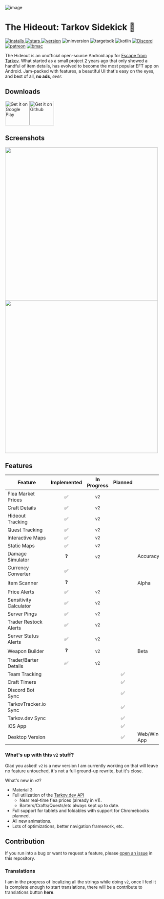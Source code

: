 ![image](https://user-images.githubusercontent.com/5241478/214820698-93b11bd9-6dc7-45e8-a0c8-b2e9957c7c49.png)

# The Hideout: Tarkov Sidekick :wave:

[![installs](https://img.shields.io/endpoint?color=ffd400&label=%20&logo=google-play&logoColor=black&url=https%3A%2F%2Fplay.cuzi.workers.dev%2Fplay%3Fi%3Dcom.austinhodak.thehideout%26l%3DPlay%2520Store%26m%3D%24installs%2520Installs)
![stars](https://img.shields.io/endpoint?color=48ff48&label=%20&logo=google-play&logoColor=black&url=https%3A%2F%2Fplay.cuzi.workers.dev%2Fplay%3Fi%3Dcom.austinhodak.thehideout%26l%3DPlay%2520Store%26m%3D%24rating%2520Stars)
![version](https://img.shields.io/endpoint?color=18FFFF&label=%20&logo=google-play&logoColor=black&url=https%3A%2F%2Fplay.cuzi.workers.dev%2Fplay%3Fi%3Dcom.austinhodak.thehideout%26l%3DPlay%2520Store%26m%3Dv%24version%2520Production)](https://play.google.com/store/apps/details?id=com.austinhodak.thehideout)
![minversion](https://img.shields.io/endpoint?color=00C853&label=%20&logo=android&logoColor=white&url=https%3A%2F%2Fplay.cuzi.workers.dev%2Fplay%3Fi%3Dcom.austinhodak.thehideout%26l%3DPlay%2520Store%26m%3D%2520SDK%2520%24minsdk%2520Min)
![targetsdk](https://img.shields.io/endpoint?color=00C853&label=%20&logo=android&logoColor=white&url=https%3A%2F%2Fplay.cuzi.workers.dev%2Fplay%3Fi%3Dcom.austinhodak.thehideout%26l%3DPlay%2520Store%26m%3D%2520SDK%2520%24targetsdk%2520Target)
![kotlin](https://img.shields.io/static/v1?label=&message=99%%20Kotlin&color=7F52FF&logo=kotlin&logoColor=fff)
[![Discord](https://img.shields.io/discord/798332260268245013?color=5864F2&logo=discord&logoColor=ffffff&label=)](https://discord.gg/4tmf7CxKn9) [![patreon](https://img.shields.io/static/v1?label=&message=Patreon&logo=patreon&color=FF424D&logoColor=white)](https://www.patreon.com/theeeelegend)
[![bmac](https://img.shields.io/static/v1?label=&message=Buy%20Me%20A%20Coffee&logo=buymeacoffee&color=FFDD00&logoColor=black)](https://www.buymeacoffee.com/theeeelegend)

The Hideout is an unofficial open-source Android app for [Escape from Tarkov](https://www.escapefromtarkov.com). What started as a small project 2 years ago that only showed a handful of item details, has evolved to become the most popular EFT app on Android. Jam-packed with features, a beautiful UI that's easy on the eyes, and best of all, **no ads**, *ever*. 

## Downloads
<a href='https://play.google.com/store/apps/details?id=com.austinhodak.thehideout'><img alt='Get it on Google Play' src='https://play.google.com/intl/en_us/badges/static/images/badges/en_badge_web_generic.png' height="80" /></a><a href="https://github.com/austinhodak/TheHideoutAndroid/releases"><img alt="Get it on Github" src="https://i.ibb.co/q0mdc4Z/get-it-on-github.png" height="80" /></a>

## Screenshots
<a><img src="https://user-images.githubusercontent.com/5241478/215082712-f81fc3da-02b2-4e95-80c5-467d744d44c6.png" width="500"/></a>
<a><img src="https://user-images.githubusercontent.com/5241478/215082722-dcf97af6-c615-4f08-bd41-174ce4b05946.png" width="500"/></a>

## Features

| Feature                | Implemented | In Progress | Planned |           |
| ---------------------- | :---------: | :---------: | :-----: | --------- |
| Flea Market Prices     |      ✅      |    `v2`     |         |
| Craft Details          |      ✅      |    `v2`     |         |
| Hideout Tracking       |      ✅      |    `v2`     |         |
| Quest Tracking         |      ✅      |    `v2`     |         |
| Interactive Maps       |      ✅      |    `v2`     |
| Static Maps            |      ✅      |    `v2`     |
| Damage Simulator       |      ❓      |    `v2`     |         | Accuracy❓ |
| Currency Converter     |      ✅      |
| Item Scanner           |      ❓      |             |         | Alpha     |
| Price Alerts           |      ✅      |    `v2`     |
| Sensitivity Calculator |      ✅      |    `v2`     |
| Server Pings           |      ✅      |    `v2`     |
| Trader Restock Alerts  |      ✅      |    `v2`     |
| Server Status Alerts   |      ✅      |    `v2`     |
| Weapon Builder         |      ❓      |    `v2`     |         | Beta      |
| Trader/Barter Details  |      ✅      |    `v2`     |
| Team Tracking          |             |             |    ✅    |
| Craft Timers           |             |             |    ✅    |
| Discord Bot Sync       |             |             |    ✅    |
| TarkovTracker.io Sync  |             |             |    ✅    |
| Tarkov.dev Sync  |             |             |    ✅    |
| iOS App                |             |             |    ✅    |
| Desktop Version  |             |             |    ✅    | Web/Windows App

### What's up with this `v2` stuff?
Glad you asked! `v2` is a new version I am currently working on that will leave no feature untouched, it's not a full ground-up rewrite, but it's close.

What's new in `v2`?
- Material 3
- Full utilization of the [Tarkov.dev API](tarkov.dev)
  - Near real-time flea prices (already in v1).
  - Barters/Crafts/Quests/etc always kept up to date.
- Full support for tablets and foldables with support for Chromebooks planned.
- All new animations.
- Lots of optimizations, better navigation framework, etc.

## Contribution
If you run into a bug or want to request a feature, please [open an issue]() in this repository.

### Translations
I am in the progress of localizing all the strings while doing `v2`, once I feel it is complete enough to start translations, there will be a contribute to translations button **here**.